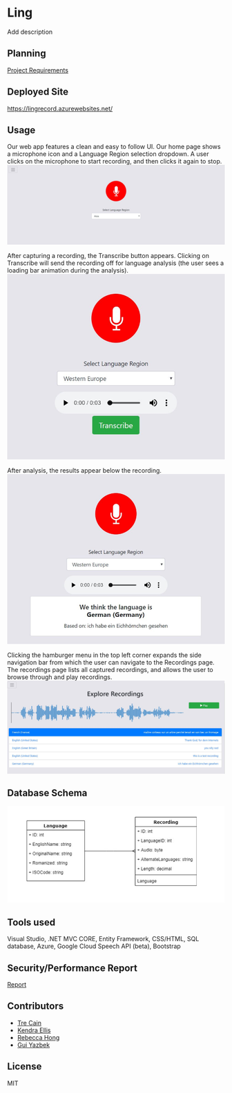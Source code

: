 # Ling
Add description

## Planning
[Project Requirements](/Requirements.md)

## Deployed Site
https://lingrecord.azurewebsites.net/

## Usage
Our web app features a clean and easy to follow UI. Our home page shows a microphone icon and a Language Region selection dropdown. A user clicks on the microphone to start recording, and then clicks it again to stop.
![home-page](assets/usage1.JPG)

After capturing a recording, the Transcribe button appears. Clicking on Transcribe will send the recording off for language analysis (the user sees a loading bar animation during the analysis).
![transcribe](assets/usage2.JPG)

After analysis, the results appear below the recording.
![results](assets/usage3.JPG)

Clicking the hamburger menu in the top left corner expands the side navigation bar from which the user can navigate to the Recordings page.
The recordings page lists all captured recordings, and allows the user to browse through and play recordings.
![recordings](assets/usage4.JPG)



## Database Schema
![db-schema](Assets/DBSchema.PNG)

## Tools used
Visual Studio, .NET MVC CORE, Entity Framework, CSS/HTML, SQL database, Azure, Google Cloud Speech API (beta), Bootstrap

## Security/Performance Report
[Report](/Security.md)

## Contributors
* [Tre Cain](https://github.com/trecain)
* [Kendra Ellis](https://github.com/ellisken)
* [Rebecca Hong](https://github.com/rh24)
* [Gui Yazbek](https://github.com/gyazbek)

## License
MIT
